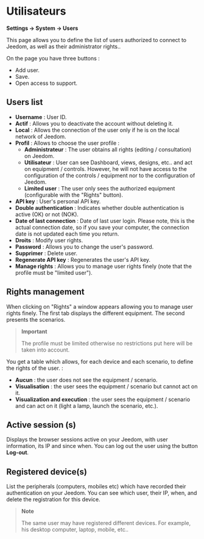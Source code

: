 # Utilisateurs
**Settings → System → Users**

This page allows you to define the list of users authorized to connect to Jeedom, as well as their administrator rights..

On the page you have three buttons :

- Add user.
- Save.
- Open access to support.

## Users list

- **Username** : User ID.
- **Actif** : Allows you to deactivate the account without deleting it.
- **Local** : Allows the connection of the user only if he is on the local network of Jeedom.
- **Profil** : Allows to choose the user profile :
    - **Administrateur** : The user obtains all rights (editing / consultation) on Jeedom.
    - **Utilisateur** : User can see Dashboard, views, designs, etc.. and act on equipment / controls. However, he will not have access to the configuration of the controls / equipment nor to the configuration of Jeedom.
    - **Limited user** : The user only sees the authorized equipment (configurable with the &quot;Rights&quot; button).
- **API key** : User&#39;s personal API key.
- **Double authentication** : Indicates whether double authentication is active (OK) or not (NOK).
- **Date of last connection** : Date of last user login. Please note, this is the actual connection date, so if you save your computer, the connection date is not updated each time you return.
- **Droits** : Modify user rights.
- **Password** : Allows you to change the user&#39;s password.
- **Supprimer** : Delete user.
- **Regenerate API key** : Regenerates the user&#39;s API key.
- **Manage rights** : Allows you to manage user rights finely (note that the profile must be &quot;limited user&quot;).

## Rights management

When clicking on &quot;Rights&quot; a window appears allowing you to manage user rights finely. The first tab displays the different equipment. The second presents the scenarios.

> **Important**
>
> The profile must be limited otherwise no restrictions put here will be taken into account.

You get a table which allows, for each device and each scenario, to define the rights of the user. :
- **Aucun** : the user does not see the equipment / scenario.
- **Visualisation** : the user sees the equipment / scenario but cannot act on it.
- **Visualization and execution** : the user sees the equipment / scenario and can act on it (light a lamp, launch the scenario, etc.).

## Active session (s)

Displays the browser sessions active on your Jeedom, with user information, its IP and since when. You can log out the user using the button **Log-out**.

## Registered device(s)

List the peripherals (computers, mobiles etc) which have recorded their authentication on your Jeedom.
You can see which user, their IP, when, and delete the registration for this device.

> **Note**
>
> The same user may have registered different devices. For example, his desktop computer, laptop, mobile, etc..







